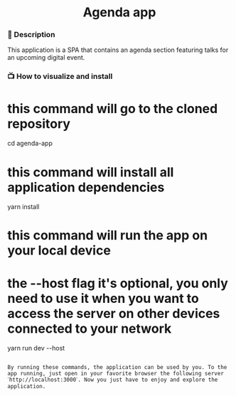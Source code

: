 <div align="center">
    <h1>Agenda app</h1>
</div>

### 📜 Description

This application is a SPA that contains an agenda section featuring talks for an upcoming digital event.

### 📺 How to visualize and install

# this command will go to the cloned repository
cd agenda-app

# this command will install all application dependencies
yarn install

# this command will run the app on your local device 
# the --host flag it's optional, you only need to use it when you want to access the server on other devices connected to your network
yarn run dev --host
~~~

By running these commands, the application can be used by you. To the app running, just open in your favorite browser the following server ˋhttp://localhost:3000ˋ. Now you just have to enjoy and explore the application. 

